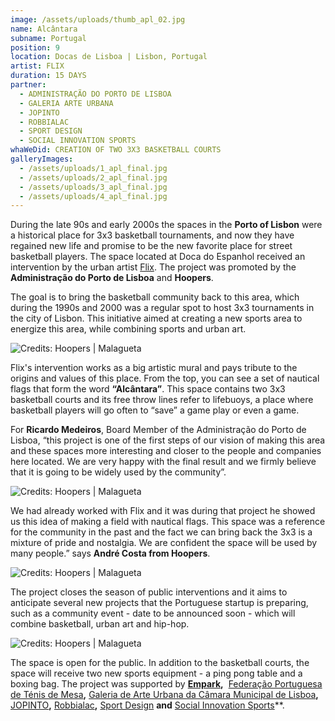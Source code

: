```yaml
---
image: /assets/uploads/thumb_apl_02.jpg
name: Alcântara
subname: Portugal
position: 9
location: Docas de Lisboa | Lisbon, Portugal
artist: FLIX
duration: 15 DAYS
partner:
  - ADMINISTRAÇÃO DO PORTO DE LISBOA
  - GALERIA ARTE URBANA
  - JOPINTO
  - ROBBIALAC
  - SPORT DESIGN
  - SOCIAL INNOVATION SPORTS
whaWeDid: CREATION OF TWO 3X3 BASKETBALL COURTS
galleryImages:
  - /assets/uploads/1_apl_final.jpg
  - /assets/uploads/2_apl_final.jpg
  - /assets/uploads/3_apl_final.jpg
  - /assets/uploads/4_apl_final.jpg
---
```

During the late 90s and early 2000s the spaces in the **Porto of Lisbon** were a historical place for 3x3 basketball tournaments, and now they have regained new life and promise to be the new favorite place for street basketball players. The space located at Doca do Espanhol received an intervention by the urban artist [Flix](https://www.instagram.com/flixrobotico/?hl=es). The project was promoted by the **Administração do Porto de Lisboa** and **Hoopers**.

The goal is to bring the basketball community back to this area, which during the 1990s and 2000 was a regular spot to host 3x3 tournaments in the city of Lisbon. This initiative aimed at creating a new sports area to energize this area, while combining sports and urban art.

![Credits: Hoopers | Malagueta](/assets/uploads/5_apl_makingof.jpg "Credits: Hoopers | Malagueta")

Flix's intervention works as a big artistic mural and pays tribute to the origins and values of this place. From the top, you can see a set of nautical flags that form the word **“Alcântara”**. This space contains two 3x3 basketball courts and its free throw lines refer to lifebuoys, a place where basketball players will go often to “save” a game play or even a game.

For **Ricardo Medeiros**, Board Member of the Administração do Porto de Lisboa, “this project is one of the first steps of our vision of making this area and these spaces more interesting and closer to the people and companies here located. We are very happy with the final result and we firmly believe that it is going to be widely used by the community”.

![Credits: Hoopers | Malagueta](/assets/uploads/2_apl_makingof.jpg "Credits: Hoopers | Malagueta")

We had already worked with Flix and it was during that project he showed us this idea of ​​making a field with nautical flags. This space was a reference for the community in the past and the fact we can bring back the 3x3 is a mixture of pride and nostalgia. We are confident the space will be used by many people.” says **André Costa from Hoopers**.

![Credits: Hoopers | Malagueta](/assets/uploads/3_apl_makingof.jpg "Credits: Hoopers | Malagueta")

The project closes the season of public interventions and it aims to anticipate several new projects that the Portuguese startup is preparing, such as a community event - date to be announced soon - which will combine basketball, urban art and hip-hop.

![Credits: Hoopers | Malagueta](/assets/uploads/4_apl_makingof.jpg "Credits: Hoopers | Malagueta")

The space is open for the public. In addition to the basketball courts, the space will receive two new sports equipment - a ping pong table and a boxing bag. The project was supported by **[Empark](https://www.empark.com/pt/pt/),**  [Federação Portuguesa de Ténis de Mesa](https://fptm.pt/)**,** [Galeria de Arte Urbana da Câmara Municipal de Lisboa](http://gau.cm-lisboa.pt/galeria.html)**,** [JOPINTO](https://www.facebook.com/tintasjopinto/)**,** [Robbialac](https://tintasrobbialac.pt/)**,** [Sport Design](http://www.sport-design.pt/) **and** [Social Innovation Sports](https://www.socialinnovationsports.org/)\*\*.